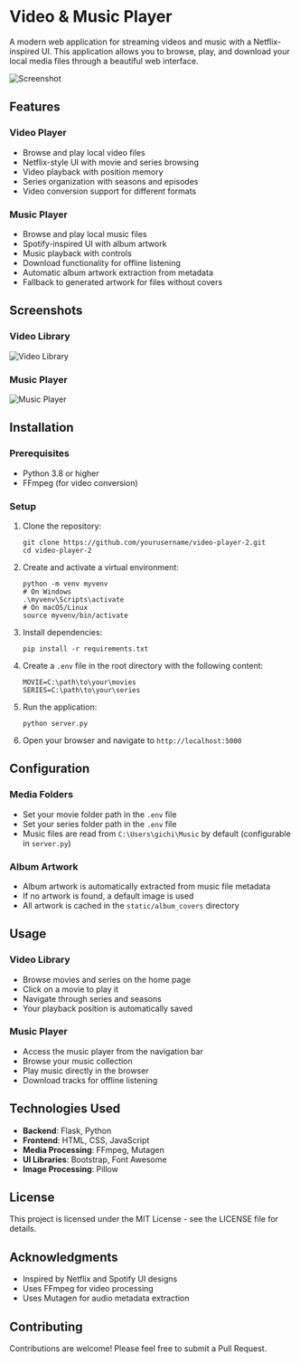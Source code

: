 # Video & Music Player

A modern web application for streaming videos and music with a Netflix-inspired UI. This application allows you to browse, play, and download your local media files through a beautiful web interface.

![Screenshot](https://via.placeholder.com/800x450.png?text=Video+and+Music+Player)

## Features

### Video Player
- Browse and play local video files
- Netflix-style UI with movie and series browsing
- Video playback with position memory
- Series organization with seasons and episodes
- Video conversion support for different formats

### Music Player
- Browse and play local music files
- Spotify-inspired UI with album artwork
- Music playback with controls
- Download functionality for offline listening
- Automatic album artwork extraction from metadata
- Fallback to generated artwork for files without covers

## Screenshots

### Video Library
![Video Library](https://via.placeholder.com/800x450.png?text=Video+Library)

### Music Player
![Music Player](https://via.placeholder.com/800x450.png?text=Music+Player)

## Installation

### Prerequisites
- Python 3.8 or higher
- FFmpeg (for video conversion)

### Setup

1. Clone the repository:
   ```
   git clone https://github.com/yourusername/video-player-2.git
   cd video-player-2
   ```

2. Create and activate a virtual environment:
   ```
   python -m venv myvenv
   # On Windows
   .\myvenv\Scripts\activate
   # On macOS/Linux
   source myvenv/bin/activate
   ```

3. Install dependencies:
   ```
   pip install -r requirements.txt
   ```

4. Create a `.env` file in the root directory with the following content:
   ```
   MOVIE=C:\path\to\your\movies
   SERIES=C:\path\to\your\series
   ```

5. Run the application:
   ```
   python server.py
   ```

6. Open your browser and navigate to `http://localhost:5000`

## Configuration

### Media Folders
- Set your movie folder path in the `.env` file
- Set your series folder path in the `.env` file
- Music files are read from `C:\Users\gichi\Music` by default (configurable in `server.py`)

### Album Artwork
- Album artwork is automatically extracted from music file metadata
- If no artwork is found, a default image is used
- All artwork is cached in the `static/album_covers` directory

## Usage

### Video Library
- Browse movies and series on the home page
- Click on a movie to play it
- Navigate through series and seasons
- Your playback position is automatically saved

### Music Player
- Access the music player from the navigation bar
- Browse your music collection
- Play music directly in the browser
- Download tracks for offline listening

## Technologies Used

- **Backend**: Flask, Python
- **Frontend**: HTML, CSS, JavaScript
- **Media Processing**: FFmpeg, Mutagen
- **UI Libraries**: Bootstrap, Font Awesome
- **Image Processing**: Pillow

## License

This project is licensed under the MIT License - see the LICENSE file for details.

## Acknowledgments

- Inspired by Netflix and Spotify UI designs
- Uses FFmpeg for video processing
- Uses Mutagen for audio metadata extraction

## Contributing

Contributions are welcome! Please feel free to submit a Pull Request. 